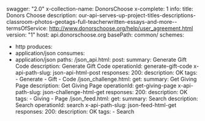 swagger: "2.0"
x-collection-name: DonorsChoose
x-complete: 1
info:
  title: Donors Choose
  description: our-api-serves-up-project-titles-descriptions-classroom-photos-geotags-full-teacherwritten-essays-and-more--
  termsOfService: http://www.donorschoose.org/help/user_agreement.html
  version: "1"
host: api.donorschoose.org
basePath: common/
schemes:
- http
produces:
- application/json
consumes:
- application/json
paths:
  /json_api.html:
    post:
      summary: Generate Gift Code
      description: Generate Gift Code
      operationId: generate-gift-code
      x-api-path-slug: json-api-html-post
      responses:
        200:
          description: OK
      tags:
      - Generate
      - Gift
      - Code
  /json_challenge.html:
    get:
      summary: Get Giving Page
      description: Get Giving Page
      operationId: get-giving-page
      x-api-path-slug: json-challenge-html-get
      responses:
        200:
          description: OK
      tags:
      - Giving
      - Page
  /json_feed.html:
    get:
      summary: Search
      description: Search
      operationId: search
      x-api-path-slug: json-feed-html-get
      responses:
        200:
          description: OK
      tags:
      - Search